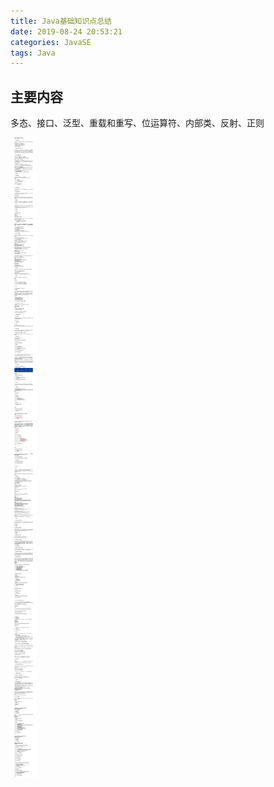 ```yaml
---
title: Java基础知识点总结
date: 2019-08-24 20:53:21
categories: JavaSE
tags: Java
---
```


## 主要内容
多态、接口、泛型、重载和重写、位运算符、内部类、反射、正则
<!-- more -->
![Java基础知识点总结.png](2019-08-24-Java基础知识点总结/Java基础知识点总结.png)
